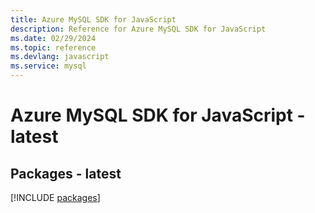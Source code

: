 ```yaml
---
title: Azure MySQL SDK for JavaScript
description: Reference for Azure MySQL SDK for JavaScript
ms.date: 02/29/2024
ms.topic: reference
ms.devlang: javascript
ms.service: mysql
---
```

# Azure MySQL SDK for JavaScript - latest
## Packages - latest
[!INCLUDE [packages](mysql-index.md)]
